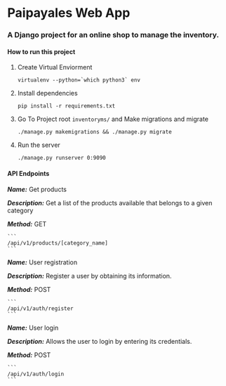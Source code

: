 # Paipayales Web App
### A Django project for an online shop to manage the inventory.

#### How to run this project

1. Create Virtual Enviorment
	```
	virtualenv --python=`which python3` env
	```

2. Install dependencies
	```
	pip install -r requirements.txt
	```

3. Go To Project root `inventoryms/` and  Make migrations and migrate
	```
	./manage.py makemigrations && ./manage.py migrate
	```

4. Run the server
	```
	./manage.py runserver 0:9090
	```


#### API Endpoints

***Name:*** Get products

***Description:*** Get a list of the products available that belongs to a given category

***Method:*** GET

	```
	/api/v1/products/[category_name]
	```


***Name:*** User registration

***Description:*** Register a user by obtaining its information.

***Method:*** POST

	```
	/api/v1/auth/register
	```


***Name:*** User login

***Description:*** Allows the user to login by entering its credentials.

***Method:*** POST

	```
	/api/v1/auth/login
	```
